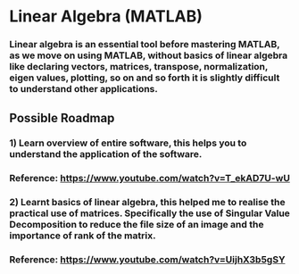 # **Linear Algebra (MATLAB)**

### Linear algebra is an essential tool before mastering MATLAB, as we move on using MATLAB, without basics of linear algebra like declaring vectors, matrices, transpose, normalization, eigen values, plotting, so on and so forth it is slightly difficult to understand other applications.
## **Possible Roadmap**
### 1) Learn overview of entire software, this helps you to understand the   application of the software.
### Reference: https://www.youtube.com/watch?v=T_ekAD7U-wU
### 2) Learnt basics of linear algebra, this helped me to realise the practical use of matrices. Specifically the use of Singular Value Decomposition to reduce the file size of an image and the importance of rank of the matrix.
### Reference: https://www.youtube.com/watch?v=UijhX3b5gSY